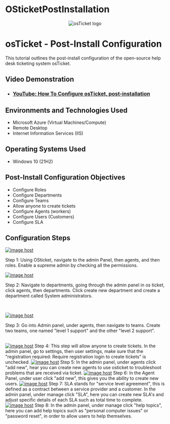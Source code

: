 # OSticketPostInstallation
<p align="center">
<img src="https://i.imgur.com/Clzj7Xs.png" alt="osTicket logo"/>
</p>

<h1>osTicket - Post-Install Configuration</h1>
This tutorial outlines the post-install configuration of the open-source help desk ticketing system osTicket.<br />


<h2>Video Demonstration</h2>

- ### [YouTube: How To Configure osTicket, post-installation](https://www.youtube.com)

<h2>Environments and Technologies Used</h2>

- Microsoft Azure (Virtual Machines/Compute)
- Remote Desktop
- Internet Information Services (IIS)

<h2>Operating Systems Used </h2>

- Windows 10</b> (21H2)

<h2>Post-Install Configuration Objectives</h2>

- Configure Roles
- Configure Departments
- Configure Teams
- Allow anyone to create tickets
- Configure Agents (workers)
- Configure Users (Customers)
- Configure SLA
<h2>Configuration Steps</h2>

<p>
<a href="https://imgbox.com/QJjCAd7n" target="_blank"><img src="https://thumbs2.imgbox.com/83/cd/QJjCAd7n_t.png" alt="image host"/></a></p>
<p>
Step 1: Using OSticket, navigate to the admin Panel, then agents, and then roles. Enable a supreme admin by checking all the permissions.
<p>
<a href="https://imgbox.com/dzyK7NyF" target="_blank"><img src="https://thumbs2.imgbox.com/73/f6/dzyK7NyF_t.png" alt="image host"/></a></p>
<p>
Step 2: Navigate to departments, going through the admin panel in os ticket, click agents, then departments. Click create new department and create a department called System administrators. </p>
<br />

<p>
<a href="https://imgbox.com/KAr9CfH0" target="_blank"><img src="https://thumbs2.imgbox.com/f4/18/KAr9CfH0_t.png" alt="image host"/></a></p>
<p>
Step 3: Go into Admin panel, under agents, then navigate to teams. Create two teams, one named "level 1 support" and the other "level 2 support". </p>
<br />
<a href="https://imgbox.com/ywhrH5Jw" target="_blank"><img src="https://thumbs2.imgbox.com/60/79/ywhrH5Jw_t.png" alt="image host"/></a>
Step 4: This step will allow anyone to create tickets. In the admin panel, go to settings, then user settings, make sure that the "registration required: Require registration login to create tickets" is unchecked.
<a href="https://imgbox.com/eQWMuQva" target="_blank"><img src="https://thumbs2.imgbox.com/fb/0b/eQWMuQva_t.png" alt="image host"/></a>
Step 5: In the admin panel, under agents click "add new", hear you can create new agents to use osticket to troubleshoot problems that are received via ticket.
<a href="https://imgbox.com/5ZfcXDdT" target="_blank"><img src="https://thumbs2.imgbox.com/32/ee/5ZfcXDdT_t.png" alt="image host"/></a>
Step 6: In the Agent Panel, under user click "add new", this gives you the ability to create new users.
<a href="https://imgbox.com/BeCEGR29" target="_blank"><img src="https://thumbs2.imgbox.com/dd/1c/BeCEGR29_t.png" alt="image host"/></a>
Step 7: SLA stands for "service level agreement", this is defined as a contract between a service provider and a customer. In the admin panel, under manage click "SLA", here you can create new SLA's and adjust specific details of each SLA such as total time to complete. 
<a href="https://imgbox.com/g9tV6lX9" target="_blank"><img src="https://thumbs2.imgbox.com/16/33/g9tV6lX9_t.png" alt="image host"/></a>
Step 8: In the admin panel, under manage click "help topics", here you can add help topics such as "personal computer issues" or "password reset", in order to allow users to help themselves.
